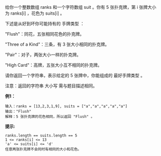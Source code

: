 给你一个整数数组 ranks 和一个字符数组 suit 。你有 5 张扑克牌，第 i 张牌大小为 ranks[i] ，花色为 suits[i] 。

下述是从好到坏你可能持有的 手牌类型 ：

"Flush"：同花，五张相同花色的扑克牌。

"Three of a Kind"：三条，有 3 张大小相同的扑克牌。

"Pair"：对子，两张大小一样的扑克牌。

"High Card"：高牌，五张大小互不相同的扑克牌。

请你返回一个字符串，表示给定的 5 张牌中，你能组成的 最好手牌类型 。

注意：返回的字符串 大小写 需与题目描述相同。

**例1：**
```
输入：ranks = [13,2,3,1,9], suits = ["a","a","a","a","a"]
输出："Flush"
解释：5 张扑克牌的花色相同，所以返回 "Flush" 。
```

**提示:**
```
ranks.length == suits.length == 5
1 <= ranks[i] <= 13
'a' <= suits[i] <= 'd'
任意两张扑克牌不会同时有相同的大小和花色。
```

